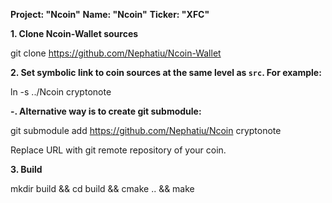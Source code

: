 **Project: "Ncoin"**
**Name: "Ncoin"**
**Ticker: "XFC"**

**1. Clone Ncoin-Wallet sources**

git clone https://github.com/Nephatiu/Ncoin-Wallet

**2. Set symbolic link to coin sources at the same level as `src`. For example:**

ln -s ../Ncoin cryptonote

**-. Alternative way is to create git submodule:**

git submodule add https://github.com/Nephatiu/Ncoin cryptonote

Replace URL with git remote repository of your coin.

**3. Build**

mkdir build && cd build && cmake .. && make
